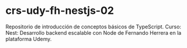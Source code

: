 # crs-udy-fh-nestjs-02
Repositorio de introducción de conceptos básicos de TypeScript. Curso: Nest: Desarrollo backend escalable con Node de Fernando Herrera en la plataforma Udemy.
